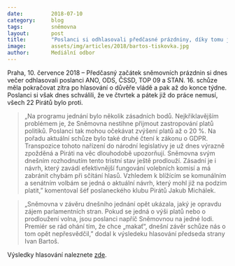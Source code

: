 ```yaml
---
date:         2018-07-10
category:     blog
tags:         sněmovna
layout:       post
title:        "Poslanci si odhlasovali předčasné prázdniny, díky tomu je čeká tučnější výplata"
image:        assets/img/articles/2018/bartos-tiskovka.jpg
author:       Mediální odbor
---
```



Praha, 10. července 2018 – Předčasný začátek sněmovních prázdnin si dnes večer odhlasovali poslanci ANO, ODS, ČSSD, TOP 09 a STAN. 16. schůze měla pokračovat zítra po hlasování o důvěře vládě a pak až do konce týdne. Poslanci si však dnes schválili, že ve čtvrtek a pátek již do práce nemusí, všech 22 Pirátů bylo proti.

> „Na programu jednání bylo několik zásadních bodů. Nejkřiklavějším problémem je, že Sněmovna nestihne přijmout zastropování platů politiků. Poslanci tak mohou očekávat zvýšení platů až o 20 %. Na pořadu aktuální schůze bylo také druhé čtení k zákonu o GDPR. Transpozice tohoto nařízení do národní legislativy je už dnes výrazně zpožděná a Piráti na věc dlouhodobě upozorňují. Sněmovna svým dnešním rozhodnutím tento tristní stav ještě prodlouží. Zásadní je i návrh, který zavádí efektivnější fungování volebních komisí a má zabránit chybám při sčítání hlasů. Vzhledem k blížícím se komunálním a senátním volbám se jedná o aktuální návrh, který mohl již na podzim platit,” 
komentoval šéf poslaneckého klubu Pirátů Jakub Michálek.

> „Sněmovna v závěru dnešního jednání opět ukázala, jaký je opravdu zájem parlamentních stran. Pokud se jedná o výši platů nebo o prodloužení volna, jsou poslanci napříč Sněmovnou na jedné lodi. Premiér se rád ohání tím, že chce „makať“, dnešní závěr schůze nás o tom opět nepřesvědčil,” 
dodal k výsledeku hlasování předseda strany Ivan Bartoš.

Výsledky hlasování naleznete [zde](http://www.psp.cz/sqw/hlasy.sqw?g=68033).

